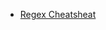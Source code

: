 * [Regex Cheatsheat](https://medium.com/factory-mind/regex-tutorial-a-simple-cheatsheet-by-examples-649dc1c3f285)
